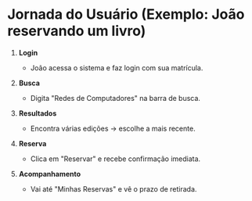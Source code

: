 # Jornada do Usuário (Exemplo: João reservando um livro)

1. **Login**
   - João acessa o sistema e faz login com sua matrícula.

2. **Busca**
   - Digita "Redes de Computadores" na barra de busca.

3. **Resultados**
   - Encontra várias edições → escolhe a mais recente.

4. **Reserva**
   - Clica em "Reservar" e recebe confirmação imediata.

5. **Acompanhamento**
   - Vai até "Minhas Reservas" e vê o prazo de retirada.
